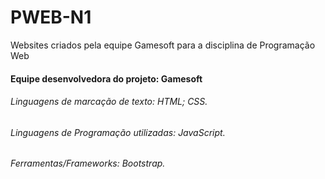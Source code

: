 # PWEB-N1
Websites criados pela equipe Gamesoft para a disciplina de Programação Web

#### Equipe desenvolvedora do projeto: Gamesoft

###### Linguagens de marcação de texto: HTML; CSS.
###### Linguagens de Programação utilizadas: JavaScript.
###### Ferramentas/Frameworks: Bootstrap.
